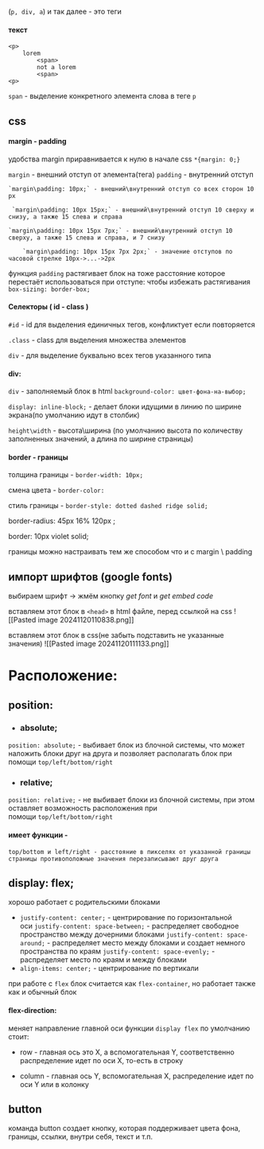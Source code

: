 (`p, div, a`) и так далее - это теги
#### текст


```
<p> 
	lorem 
		<span>
		not a lorem
		<span> 
<p>   
```

`span` - выделение конкретного элемента слова в теге `p`



## css

#### margin - padding

 удобства margin приравнивается к нулю в начале css `*{margin: 0;}`

`margin` - внешний отступ от элемента(тега)
`padding` - внутренний отступ

	`margin\padding: 10px;` - внешний\внутренний отступ со всех сторон 10 px

	 `margin\padding: 10px 15px;` - внешний\внутренний отступ 10 сверху и снизу, а также 15 слева и справа
 
	`margin\padding: 10px 15px 7px;` - внешний\внутренний отступ 10 сверху, а также 15 слева и справа, и 7 снизу

		`margin\padding: 10px 15px 7px 2px;` - значение отступов по часовой стрелке 10px->...->2px 
	

функция ``padding`` растягивает блок на тоже расстояние которое перестаёт использоваться при отступе: 
	чтобы избежать растягивания `box-sizing: border-box;`

#### Селекторы ( id - class )
`#id` - id для выделения единичных тегов, конфликтует если повторяется

`.class` - class для выделения множества элементов 

`div` - для выделение буквально всех тегов указанного типа

#### div:
`div` - заполняемый блок в html
`background-color: цвет-фона-на-выбор;`

`display: inline-block;` - делает блоки идущими в линию по ширине экрана(по умолчанию идут в столбик)

`height\width` - высота\ширина (по умолчанию высота по количеству заполненных значений, а длина по ширине страницы)

#### border - границы

толщина границы - `border-width: 10px;`

смена цвета - `border-color:`

стиль границы - `border-style: dotted dashed ridge solid; `

border-radius: 45px 16% 120px ;

border: 10px violet solid;

границы можно настраивать тем же способом что и с margin \ padding
## импорт шрифтов (google fonts)

выбираем шрифт -> жмём кнопку *get font* и *get embed code* 

вставляем этот блок в `<head>` в html файле, перед ссылкой на css
![[Pasted image 20241120110838.png]]

вставляем этот блок в css(не забыть подставить не указанные значения)
![[Pasted image 20241120111133.png]]



# Расположение:


## position:

- ### absolute;


`position: absolute;` - выбивает блок из блочной системы, что может наложить блоки друг на друга и позволяет располагать блок при помощи `top/left/bottom/right`

- ### relative;

`position: relative;` - не выбивает блоки из блочной системы, при этом оставляет возможность расположения при помощи `top/left/bottom/right`

#### имеет функции -

```
top/bottom и left/right - расстояние в пикселях от указанной границы страницы противоположные значения перезаписывают друг друга
```

## display: flex;


хорошо работает с родительскими блоками


- `justify-content: center;` - центрирование по горизонтальной оси `justify-content: space-between;` - распределяет свободное пространство между дочерними блоками `justify-content: space-around;` - распределяет место между блоками и создает немного пространства по краям `justify-content: space-evenly;` - распределяет место по краям и между блоками
- `align-items: center;` - центрирование по вертикали

при работе с `flex` блок считается как `flex-container`, но работает также как и обычный блок

#### flex-direction:
меняет направление главной оси функции `display flex` по умолчанию стоит:

- row - главная ось это X, а вспомогательная Y, соответственно распределение идет по оси X, то-есть в строку
    
- column - главная ось Y, вспомогательная X, распределение идет по оси Y или в колонку
    

## button

команда button создает кнопку, которая поддерживает цвета фона, границы, ссылки, внутри себя, текст и т.п.


